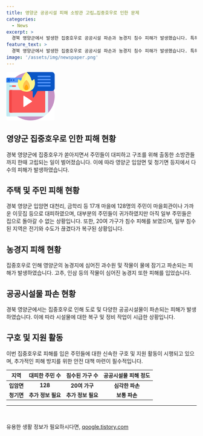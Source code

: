 ```yaml
---
title: 영양군 공공시설 피해 소방관 고립…집중호우로 인한 문제
categories:
  - News
excerpt: >
  경북 영양군에서 발생한 집중호우로 공공시설 파손과 농경지 침수 피해가 발생했습니다. 특히, 73세 주민이 토사에 갇힌 트럭을 살펴보는 모습이 담긴 사진이 눈에 띕니다. 이로 인해 128명의 주민이 대피하고 20여가구가 침수 피해를 입었으며, 소방관 또한 고립되는 일이 발생했습니다. 이에 따라 사람들의 안전과 재해 복구 상황에 대한 관심이 필요합니다.
feature_text: >
  경북 영양군에서 발생한 집중호우로 공공시설 파손과 농경지 침수 피해가 발생했습니다. 특히, 73세 주민이 토사에 갇힌 트럭을 살펴보는 모습이 담긴 사진이 눈에 띕니다. 이로 인해 128명의 주민이 대피하고 20여가구가 침수 피해를 입었으며, 소방관 또한 고립되는 일이 발생했습니다. 이에 따라 사람들의 안전과 재해 복구 상황에 대한 관심이 필요합니다.
image: '/assets/img/newspaper.png'
---
```


<p><img src="/assets/img/news.png" alt="rentncar 속보" /></p>

<h2 data-ke-size="size26">영양군 집중호우로 인한 피해 현황</h2>

<p data-ke-size="size16">경북 영양군에 집중호우가 쏟아지면서 주민들이 대피하고 구조를 위해 출동한 소방관들까지 한때 고립되는 일이 벌어졌습니다. 이에 따라 영양군 입암면 및 청기면 등지에서 다수의 피해가 발생하였습니다.</p>

<h2 data-ke-size="size26">주택 및 주민 피해 현황</h2>

<p data-ke-size="size16">경북 영양군 입암면 대천리, 금학리 등 17개 마을에 128명의 주민이 마을회관이나 가까운 이웃집 등으로 대피하였으며, 대부분의 주민들이 귀가하였지만 아직 일부 주민들은 집으로 돌아갈 수 없는 상황입니다. 또한, 20여 가구가 침수 피해를 보였으며, 일부 침수된 지역은 전기와 수도가 끊겼다가 복구된 상황입니다.</p>

<h2 data-ke-size="size26">농경지 피해 현황</h2>

<p data-ke-size="size16">집중호우로 인해 영양군의 농경지에 심어진 과수원 및 작물이 물에 잠기고 파손되는 피해가 발생하였습니다. 고추, 인삼 등의 작물이 심어진 농경지 또한 피해를 입었습니다.</p>

<h2 data-ke-size="size26">공공시설물 파손 현황</h2>

<p data-ke-size="size16">경북 영양군에서는 집중호우로 인해 도로 및 다양한 공공시설물이 파손되는 피해가 발생하였습니다. 이에 따라 시설물에 대한 복구 및 정비 작업이 시급한 상황입니다.</p>

<h2 data-ke-size="size26">구호 및 지원 활동</h2>

<p data-ke-size="size16">이번 집중호우로 피해를 입은 주민들에 대한 신속한 구호 및 지원 활동이 시행되고 있으며, 추가적인 피해 방지를 위한 안전 대책 마련이 필수적입니다.</p>

<table>
  <thead>
    <tr>
      <th style="text-align: center;">지역</th>
      <th style="text-align: center;">대피한 주민 수</th>
      <th style="text-align: center;">침수된 가구 수</th>
      <th style="text-align: center;">공공시설물 피해 정도</th>
    </tr>
  </thead>
  <tbody>
    <tr>
      <td style="text-align: center;"><b>입암면</b></td>
      <td style="text-align: center;"><b>128</b></td>
      <td style="text-align: center;"><b>20여 가구</b></td>
      <td style="text-align: center;"><b>심각한 파손</b></td>
    </tr>
    <tr>
      <td style="text-align: center;"><b>청기면</b></td>
      <td style="text-align: center;"><b>추가 정보 필요</b></td>
      <td style="text-align: center;"><b>추가 정보 필요</b></td>
      <td style="text-align: center;"><b>보통 파손</b></td>
    </tr>
  </tbody>
</table>

<hr>

<p data-ke-size="size16">&nbsp;</p>
유용한 생활 정보가 필요하시다면, <a href="https://qoogle.tistory.com" rel="dofollow">qoogle.tistory.com</a>



